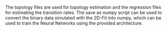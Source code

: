 The topology files are used for topology estimation and the regression files for estimating the transition rates.
The save as numpy script can be used to convert the binary data simulated with the 2D-Fit into numpy, which can be used to train the Neural Networks using the provided architecture.
